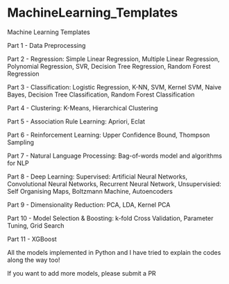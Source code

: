 # MachineLearning_Templates
Machine Learning Templates


Part 1 - Data Preprocessing

Part 2 - Regression: Simple Linear Regression, Multiple Linear Regression, Polynomial Regression, SVR, Decision Tree Regression, Random Forest Regression

Part 3 - Classification: Logistic Regression, K-NN, SVM, Kernel SVM, Naive Bayes, Decision Tree Classification, Random Forest Classification

Part 4 - Clustering: K-Means, Hierarchical Clustering

Part 5 - Association Rule Learning: Apriori, Eclat

Part 6 - Reinforcement Learning: Upper Confidence Bound, Thompson Sampling

Part 7 - Natural Language Processing: Bag-of-words model and algorithms for NLP

Part 8 - Deep Learning: Supervised: Artificial Neural Networks, Convolutional Neural Networks, Recurrent Neural Network, Unsupervisied: Self Organising Maps, Boltzmann Machine, Autoencoders

Part 9 - Dimensionality Reduction: PCA, LDA, Kernel PCA

Part 10 - Model Selection & Boosting: k-fold Cross Validation, Parameter Tuning, Grid Search 

Part 11 - XGBoost


All the models implemented in Python and I have tried to explain the codes along the way too!

If you want to add more models, please submit a PR
